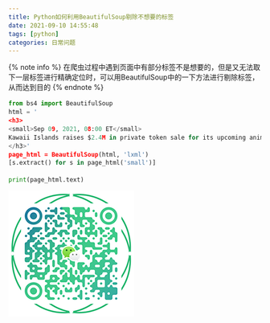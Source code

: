 ```yaml
---
title: Python如何利用BeautifulSoup剔除不想要的标签
date: 2021-09-10 14:55:48
tags: [python]
categories: 日常问题
---
```

{% note info %}
在爬虫过程中遇到页面中有部分标签不是想要的，但是又无法取下一层标签进行精确定位时，可以用BeautifulSoup中的一下方法进行剔除标签，从而达到目的
{% endnote %}
``` python
from bs4 import BeautifulSoup
html = '
<h3>
<small>Sep 09, 2021, 08:00 ET</small>
Kawaii Islands raises $2.4M in private token sale for its upcoming anime metaverse
</h3>'
page_html = BeautifulSoup(html, 'lxml')
[s.extract() for s in page_html('small')]

print(page_html.text)
```
![添加微信](Python-Bs4-RemoveLabel/WX_QR_code.png)
